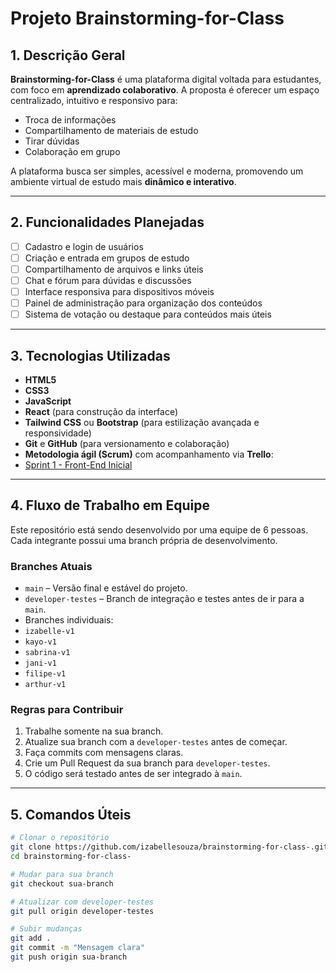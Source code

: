 # Projeto Brainstorming-for-Class

## 1. Descrição Geral

**Brainstorming-for-Class** é uma plataforma digital voltada para estudantes, com foco em **aprendizado colaborativo**. A proposta é oferecer um espaço centralizado, intuitivo e responsivo para:

- Troca de informações
- Compartilhamento de materiais de estudo
- Tirar dúvidas
- Colaboração em grupo

A plataforma busca ser simples, acessível e moderna, promovendo um ambiente virtual de estudo mais **dinâmico e interativo**.

---

## 2. Funcionalidades Planejadas

- [ ] Cadastro e login de usuários
- [ ] Criação e entrada em grupos de estudo
- [ ] Compartilhamento de arquivos e links úteis
- [ ] Chat e fórum para dúvidas e discussões
- [ ] Interface responsiva para dispositivos móveis
- [ ] Painel de administração para organização dos conteúdos
- [ ] Sistema de votação ou destaque para conteúdos mais úteis

---

## 3. Tecnologias Utilizadas

- **HTML5**
- **CSS3**
- **JavaScript**
- **React** (para construção da interface)
- **Tailwind CSS** ou **Bootstrap** (para estilização avançada e responsividade)
- **Git** e **GitHub** (para versionamento e colaboração)
- **Metodologia ágil (Scrum)** com acompanhamento via **Trello**:
- [Sprint 1 - Front-End Inicial](https://trello.com/b/wa0MC2Yo/sprint-1-front-end-inicial)

---

## 4. Fluxo de Trabalho em Equipe

Este repositório está sendo desenvolvido por uma equipe de 6 pessoas. Cada integrante possui uma branch própria de desenvolvimento.

### Branches Atuais

- `main` – Versão final e estável do projeto.
- `developer-testes` – Branch de integração e testes antes de ir para a `main`.
- Branches individuais:
- `izabelle-v1`
- `kayo-v1`
- `sabrina-v1`
- `jani-v1`
- `filipe-v1`
- `arthur-v1`

### Regras para Contribuir

1. Trabalhe somente na sua branch.
2. Atualize sua branch com a `developer-testes` antes de começar.
3. Faça commits com mensagens claras.
4. Crie um Pull Request da sua branch para `developer-testes`.
5. O código será testado antes de ser integrado à `main`.

---

## 5. Comandos Úteis

```bash
# Clonar o repositório
git clone https://github.com/izabellesouza/brainstorming-for-class-.git
cd brainstorming-for-class-

# Mudar para sua branch
git checkout sua-branch

# Atualizar com developer-testes
git pull origin developer-testes

# Subir mudanças
git add .
git commit -m "Mensagem clara"
git push origin sua-branch
